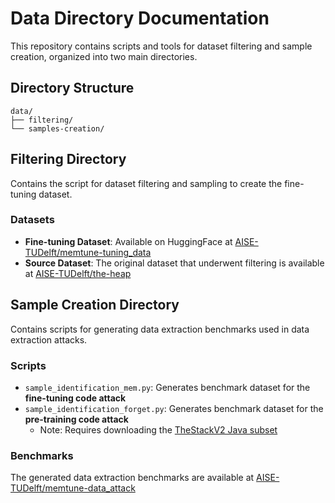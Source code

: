 # Data Directory Documentation

This repository contains scripts and tools for dataset filtering and sample creation, organized into two main directories.

## Directory Structure

```
data/
├── filtering/
└── samples-creation/
```

## Filtering Directory

Contains the script for dataset filtering and sampling to create the fine-tuning dataset.

### Datasets
- **Fine-tuning Dataset**: Available on HuggingFace at [AISE-TUDelft/memtune-tuning_data](https://huggingface.co/datasets/AISE-TUDelft/memtune-tuning_data)
- **Source Dataset**: The original dataset that underwent filtering is available at [AISE-TUDelft/the-heap](https://huggingface.co/datasets/AISE-TUDelft/the-heap)

## Sample Creation Directory

Contains scripts for generating data extraction benchmarks used in data extraction attacks.

### Scripts
- `sample_identification_mem.py`: Generates benchmark dataset for the **fine-tuning code attack**
- `sample_identification_forget.py`: Generates benchmark dataset for the **pre-training code attack**
  - Note: Requires downloading the [TheStackV2 Java subset](https://huggingface.co/datasets/bigcode/the-stack-v2-dedup/viewer/Java)

### Benchmarks
The generated data extraction benchmarks are available at [AISE-TUDelft/memtune-data_attack](https://huggingface.co/datasets/AISE-TUDelft/memtune-data_attack)